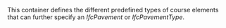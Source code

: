 This container defines the different predefined types of course elements that can further specify an _IfcPavement_ or _IfcPavementType_.
